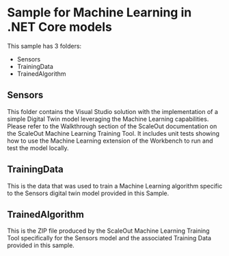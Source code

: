 # Sample for Machine Learning in .NET Core models

This sample has 3 folders:

* Sensors
* TrainingData
* TrainedAlgorithm


## Sensors

This folder contains the Visual Studio solution with the implementation of a simple Digital Twin model leveraging the Machine Learning capabilities. Please refer to the Walkthrough section of the ScaleOut documentation on the ScaleOut Machine Learning Training Tool. It includes unit tests showing how to use the Machine Learning extension of the Workbench to run and test the model locally.

## TrainingData

This is the data that was used to train a Machine Learning algorithm specific to the Sensors digital twin model provided in this Sample.

## TrainedAlgorithm

This is the ZIP file produced by the ScaleOut Machine Learning Training Tool specifically for the Sensors model and the associated Training Data provided in this sample.